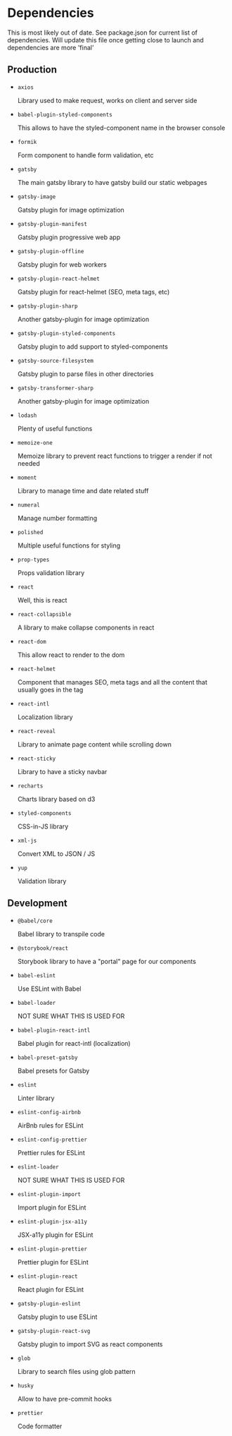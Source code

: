 # Dependencies

This is most likely out of date. See package.json for current list of dependencies. Will update this file once getting close to launch and dependencies are more 'final'

## Production

- `axios`

  Library used to make request, works on client and server side

- `babel-plugin-styled-components`

  This allows to have the styled-component name in the browser console

- `formik`

  Form component to handle form validation, etc

- `gatsby`

  The main gatsby library to have gatsby build our static webpages

- `gatsby-image`

  Gatsby plugin for image optimization

- `gatsby-plugin-manifest`

  Gatsby plugin progressive web app

- `gatsby-plugin-offline`

  Gatsby plugin for web workers

- `gatsby-plugin-react-helmet`

  Gatsby plugin for react-helmet (SEO, meta tags, etc)

- `gatsby-plugin-sharp`

  Another gatsby-plugin for image optimization

- `gatsby-plugin-styled-components`

  Gatsby plugin to add support to styled-components

- `gatsby-source-filesystem`

  Gatsby plugin to parse files in other directories

- `gatsby-transformer-sharp`

  Another gatsby-plugin for image optimization

- `lodash`

  Plenty of useful functions

- `memoize-one`

  Memoize library to prevent react functions to trigger a render if not needed

- `moment`

  Library to manage time and date related stuff

- `numeral`

  Manage number formatting

- `polished`

  Multiple useful functions for styling

- `prop-types`

  Props validation library

- `react`

  Well, this is react

- `react-collapsible`

  A library to make collapse components in react

- `react-dom`

  This allow react to render to the dom

- `react-helmet`

  Component that manages SEO, meta tags and all the content that usually goes in the <head> tag

- `react-intl`

  Localization library

- `react-reveal`

  Library to animate page content while scrolling down

- `react-sticky`

  Library to have a sticky navbar

- `recharts`

  Charts library based on d3

- `styled-components`

  CSS-in-JS library

- `xml-js`

  Convert XML to JSON / JS

- `yup`

  Validation library

## Development

- `@babel/core`

  Babel library to transpile code

- `@storybook/react`

  Storybook library to have a "portal" page for our components

- `babel-eslint`

  Use ESLint with Babel

- `babel-loader`

  NOT SURE WHAT THIS IS USED FOR

- `babel-plugin-react-intl`

  Babel plugin for react-intl (localization)

- `babel-preset-gatsby`

  Babel presets for Gatsby

- `eslint`

  Linter library

- `eslint-config-airbnb`

  AirBnb rules for ESLint

- `eslint-config-prettier`

  Prettier rules for ESLint

- `eslint-loader`

  NOT SURE WHAT THIS IS USED FOR

- `eslint-plugin-import`

  Import plugin for ESLint

- `eslint-plugin-jsx-a11y`

  JSX-a11y plugin for ESLint

- `eslint-plugin-prettier`

  Prettier plugin for ESLint

- `eslint-plugin-react`

  React plugin for ESLint

- `gatsby-plugin-eslint`

  Gatsby plugin to use ESLint

- `gatsby-plugin-react-svg`

  Gatsby plugin to import SVG as react components

- `glob`

  Library to search files using glob pattern

- `husky`

  Allow to have pre-commit hooks

- `prettier`

  Code formatter
